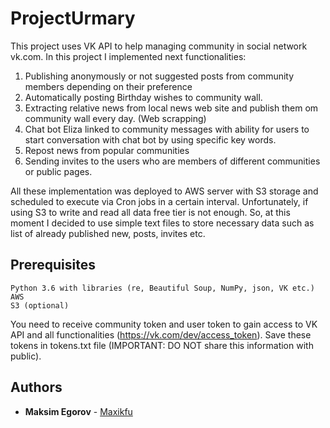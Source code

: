 # ProjectUrmary
This project uses VK API to help managing community in social network vk.com. 
In this project I implemented next functionalities:
1)	Publishing anonymously or not suggested posts from community members depending on their preference
2)	Automatically posting Birthday wishes to community wall.
3)	Extracting relative news from local news web site and publish them om community wall every day. (Web scrapping)
4)	Chat bot Eliza linked to community messages with ability for users to start conversation with chat bot by using specific key words.
5)	Repost news from popular communities
6)	Sending invites to the users who are members of different communities or public pages.

All these implementation was deployed to AWS server with S3 storage and scheduled to execute via Cron jobs in a certain interval. Unfortunately, if using S3 to write and read all data free tier is not enough. So, at this moment I decided to use simple text files to store necessary data such as list of already published new, posts, invites etc.  

## Prerequisites
```
Python 3.6 with libraries (re, Beautiful Soup, NumPy, json, VK etc.)
AWS
S3 (optional)
```
You need to receive community token and user token to gain access to VK API and all functionalities (https://vk.com/dev/access_token). Save these tokens in tokens.txt file (IMPORTANT: DO NOT share this information with public).

## Authors
* **Maksim Egorov** - [Maxikfu](https://github.com/Maxikfu)
